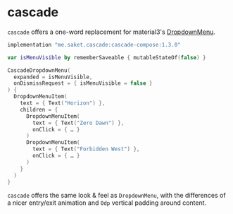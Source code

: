 # cascade

`cascade` offers a one-word replacement for material3's [DropdownMenu](https://developer.android.com/reference/kotlin/androidx/compose/material3/package-summary#DropdownMenu(kotlin.Boolean,kotlin.Function0,androidx.compose.ui.Modifier,androidx.compose.ui.unit.DpOffset,androidx.compose.ui.window.PopupProperties,kotlin.Function1)).

```groovy
implementation "me.saket.cascade:cascade-compose:1.3.0"
```

```kotlin
var isMenuVisible by rememberSaveable { mutableStateOf(false) }

CascadeDropdownMenu(
  expanded = isMenuVisible,
  onDismissRequest = { isMenuVisible = false }
) {
  DropdownMenuItem(
    text = { Text("Horizon") },
    children = {
      DropdownMenuItem(
        text = { Text("Zero Dawn") },
        onClick = { … }
      )
      DropdownMenuItem(
        text = { Text("Forbidden West") },
        onClick = { … }
      )
    }
  )
}
```

`cascade` offers the same look & feel as `DropdownMenu`, with the differences of a nicer entry/exit animation and `0dp` vertical padding around content.
